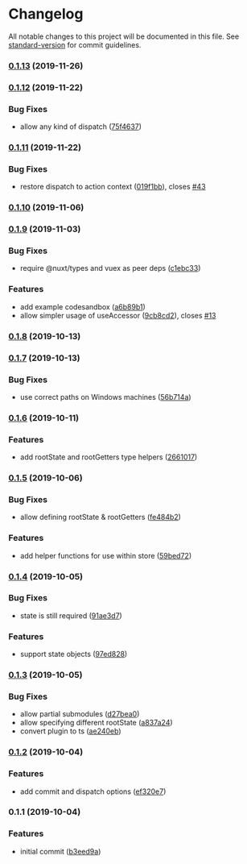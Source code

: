# Changelog

All notable changes to this project will be documented in this file. See [standard-version](https://github.com/conventional-changelog/standard-version) for commit guidelines.

### [0.1.13](https://github.com/danielroe/nuxt-typed-vuex/compare/v0.1.13-beta.0...v0.1.13) (2019-11-26)

### [0.1.12](https://github.com/danielroe/nuxt-typed-vuex/compare/v0.1.11...v0.1.12) (2019-11-22)


### Bug Fixes

* allow any kind of dispatch ([75f4637](https://github.com/danielroe/nuxt-typed-vuex/commit/75f463723d54949a98100c21481e5bae5f6d7a87))

### [0.1.11](https://github.com/danielroe/nuxt-typed-vuex/compare/v0.1.10...v0.1.11) (2019-11-22)


### Bug Fixes

* restore dispatch to action context ([019f1bb](https://github.com/danielroe/nuxt-typed-vuex/commit/019f1bb53ddac38fcde81c195a4df3c9afc49f57)), closes [#43](https://github.com/danielroe/nuxt-typed-vuex/issues/43)

### [0.1.10](https://github.com/danielroe/nuxt-typed-vuex/compare/v0.1.10-beta.2...v0.1.10) (2019-11-06)

### [0.1.9](https://github.com/danielroe/nuxt-typed-vuex/compare/v0.1.8...v0.1.9) (2019-11-03)


### Bug Fixes

* require @nuxt/types and vuex as peer deps ([c1ebc33](https://github.com/danielroe/nuxt-typed-vuex/commit/c1ebc33))


### Features

* add example codesandbox ([a6b89b1](https://github.com/danielroe/nuxt-typed-vuex/commit/a6b89b1))
* allow simpler usage of useAccessor ([9cb8cd2](https://github.com/danielroe/nuxt-typed-vuex/commit/9cb8cd2)), closes [#13](https://github.com/danielroe/nuxt-typed-vuex/issues/13)

### [0.1.8](https://github.com/danielroe/nuxt-typed-vuex/compare/v0.1.7...v0.1.8) (2019-10-13)

### [0.1.7](https://github.com/danielroe/nuxt-typed-vuex/compare/v0.1.6...v0.1.7) (2019-10-13)


### Bug Fixes

* use correct paths on Windows machines ([56b714a](https://github.com/danielroe/nuxt-typed-vuex/commit/56b714a))

### [0.1.6](https://github.com/danielroe/nuxt-typed-vuex/compare/v0.1.5...v0.1.6) (2019-10-11)


### Features

* add rootState and rootGetters type helpers ([2661017](https://github.com/danielroe/nuxt-typed-vuex/commit/2661017))

### [0.1.5](https://github.com/danielroe/nuxt-typed-vuex/compare/v0.1.4...v0.1.5) (2019-10-06)


### Bug Fixes

* allow defining rootState & rootGetters ([fe484b2](https://github.com/danielroe/nuxt-typed-vuex/commit/fe484b2))


### Features

* add helper functions for use within store ([59bed72](https://github.com/danielroe/nuxt-typed-vuex/commit/59bed72))

### [0.1.4](https://github.com/danielroe/nuxt-typed-vuex/compare/v0.1.3...v0.1.4) (2019-10-05)


### Bug Fixes

* state is still required ([91ae3d7](https://github.com/danielroe/nuxt-typed-vuex/commit/91ae3d7))


### Features

* support state objects ([97ed828](https://github.com/danielroe/nuxt-typed-vuex/commit/97ed828))

### [0.1.3](https://github.com/danielroe/nuxt-typed-vuex/compare/v0.1.2...v0.1.3) (2019-10-05)


### Bug Fixes

* allow partial submodules ([d27bea0](https://github.com/danielroe/nuxt-typed-vuex/commit/d27bea0))
* allow specifying different rootState ([a837a24](https://github.com/danielroe/nuxt-typed-vuex/commit/a837a24))
* convert plugin to ts ([ae240eb](https://github.com/danielroe/nuxt-typed-vuex/commit/ae240eb))

### [0.1.2](https://github.com/danielroe/nuxt-typed-vuex/compare/v0.1.1...v0.1.2) (2019-10-04)


### Features

* add commit and dispatch options ([ef320e7](https://github.com/danielroe/nuxt-typed-vuex/commit/ef320e7))

### 0.1.1 (2019-10-04)


### Features

* initial commit ([b3eed9a](https://github.com/danielroe/nuxt-typed-vuex/commit/b3eed9a))
